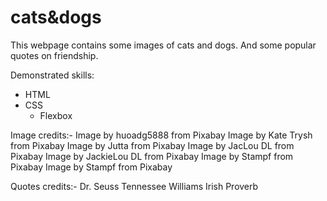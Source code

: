 # cats&dogs 
This webpage contains some images of cats and dogs.
And some popular quotes on friendship.

Demonstrated skills:

- HTML
- CSS
    * Flexbox

Image credits:-
Image by huoadg5888 from Pixabay
Image by Kate Trysh from Pixabay
Image by Jutta from Pixabay 
Image by JacLou DL from Pixabay 
Image by JackieLou DL from Pixabay 
Image by Stampf from Pixabay
Image by Stampf from Pixabay 

Quotes credits:-
Dr. Seuss
Tennessee Williams
Irish Proverb
